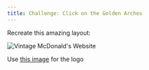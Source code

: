 ```yaml
---
title: Challenge: Click on the Golden Arches
---
```


Recreate this amazing layout:

![Vintage McDonald's Website](https://github.com/suncoast-devs/handbook/blob/master/curriculum/fundamentals/warm-ups/assets/mcdonalds.jpg?raw=true)

Use [this image](/assets/mcdonalds.gif) for the logo
